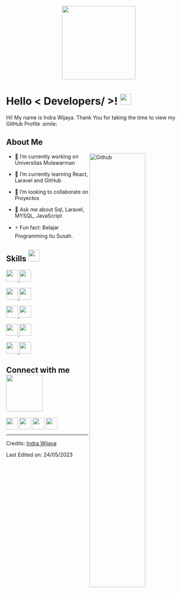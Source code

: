 <p align="center">
    <img width="200" src="https://ouch-cdn2.icons8.com/BpenJsuDza89zvyO4A-x0vsZFr3NoGX7XPWhncBAoiA/rs:fit:256:216/czM6Ly9pY29uczgu/b3VjaC1wcm9kLmFz/c2V0cy9wbmcvNDMy/LzQ3MmUxMzVkLTc5/MGMtNDRiYi1iOWVj/LTU3MmNmMTRkM2Q3/Mi5wbmc.png">
</p>

<h1> Hello < Developers/ >! <img src = "https://raw.githubusercontent.com/MartinHeinz/MartinHeinz/master/wave.gif" width = 30px> </h1>
<p align='center'>
</p>

<div size='20px'> Hi! My name is Indra Wijaya. Thank You for taking the time to view my GitHub Profile :smile: 
</div>

<h2> About Me</h2>

<img width="55%" align="right" alt="Github" src="https://raw.githubusercontent.com/onimur/.github/master/.resources/git-header.svg" />

- 🔭 I’m currently working on  Universitas Mulawarman
  
- 🌱 I’m currently learning React, Laravel and GitHub
  
- 👯 I’m looking to collaborate on Proyectos
  
- 💬 Ask me about Sql, Laravel, MYSQL, JavaScript
  
- ⚡ Fun fact: Belajar Programming itu Susah.

<h2> Skills <img src = "https://media2.giphy.com/media/QssGEmpkyEOhBCb7e1/giphy.gif?cid=ecf05e47a0n3gi1bfqntqmob8g9aid1oyj2wr3ds3mg700bl&rid=giphy.gif" width = 32px> </h2>
<a href= '#' > <img width ='32px' src ='https://raw.githubusercontent.com/rahulbanerjee26/githubAboutMeGenerator/main/icons/php.svg'> </a>
<a href= '#' > <img width ='32px' src ='https://raw.githubusercontent.com/rahulbanerjee26/githubAboutMeGenerator/main/icons/javascript.svg'> </a>
    
<a href= '#' > <img width ='32px' src ='https://raw.githubusercontent.com/rahulbanerjee26/githubAboutMeGenerator/main/icons/laravel.svg'> </a>
<a href= '#' > <img width ='32px' src ='https://raw.githubusercontent.com/rahulbanerjee26/githubAboutMeGenerator/main/icons/reactjs.svg'> </a>

<a href= '#' > <img width ='32px' src ='https://raw.githubusercontent.com/rahulbanerjee26/githubAboutMeGenerator/main/icons/mysql.svg'> </a>
<a href= '#' > <img width ='32px' src ='https://raw.githubusercontent.com/rahulbanerjee26/githubAboutMeGenerator/main/icons/postgresql.svg'> </a>
    
    
<a href= '#' > <img width ='32px' src ='https://raw.githubusercontent.com/rahulbanerjee26/githubAboutMeGenerator/main/icons/css.svg'> </a>
<a href= '#' > <img width ='32px' src ='https://raw.githubusercontent.com/rahulbanerjee26/githubAboutMeGenerator/main/icons/html.svg'> </a>
    
<a href= '#' > <img width ='32px' src ='https://raw.githubusercontent.com/rahulbanerjee26/githubAboutMeGenerator/main/icons/tailwind.svg'> </a>
<a href= '#' > <img width ='32px' src ='https://raw.githubusercontent.com/rahulbanerjee26/githubAboutMeGenerator/main/icons/bootstrap.svg'> </a>


<h2> Connect with me <img src='https://raw.githubusercontent.com/ShahriarShafin/ShahriarShafin/main/Assets/handshake.gif' width="100px"> </h2>
<a href = '#'> <img width = '32px' align= 'center' src="https://raw.githubusercontent.com/rahulbanerjee26/githubAboutMeGenerator/main/icons/linked-in-alt.svg"/></a> 
<a href = '#'> <img width = '32px' align= 'center' src="https://raw.githubusercontent.com/rahulbanerjee26/githubAboutMeGenerator/main/icons/instagram.svg"/></a> 
<a href = '#'> <img width = '32px' align= 'center' src="https://raw.githubusercontent.com/rahulbanerjee26/githubAboutMeGenerator/main/icons/medium.svg"/></a> 
<a href = '#'> <img width = '32px' align= 'center' src="https://raw.githubusercontent.com/rahulbanerjee26/githubAboutMeGenerator/main/icons/github.svg"/></a>
  


<br>


-----
Credits: [Indra Wijaya](https://github.com/IndraW01)

Last Edited on: 24/05/2023
